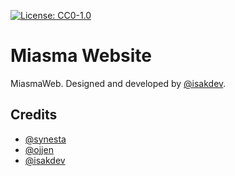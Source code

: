 [![License: CC0-1.0](https://img.shields.io/badge/License-CC0_1.0-lightgrey.svg)](http://creativecommons.org/publicdomain/zero/1.0/)



# Miasma Website

MiasmaWeb. Designed and developed by [@isakdev](https://github.com/isakdev).


## Credits

- [@synesta](https://www.github.com/synesta)
- [@ojjen](https://github.com/ojjen)
- [@isakdev](https://github.com/isakdev)
